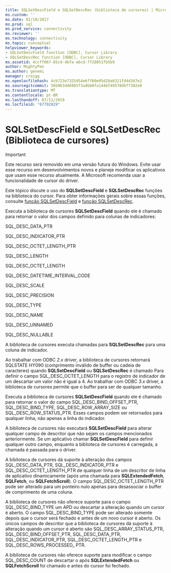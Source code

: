 ```yaml
---
title: SQLSetDescField e SQLSetDescRec (biblioteca de cursores) | Microsoft Docs
ms.custom: ''
ms.date: 01/19/2017
ms.prod: sql
ms.prod_service: connectivity
ms.reviewer: ''
ms.technology: connectivity
ms.topic: conceptual
helpviewer_keywords:
- SQLSetDescField function [ODBC], Cursor Library
- SQLSetDescRec function [ODBC], Cursor Library
ms.assetid: 4ccff067-85cd-4bfa-a6cd-7f28051fb5b9
author: MightyPen
ms.author: genemi
manager: craigg
ms.openlocfilehash: 4cb723e7325454e6ff60e05d28a6321fd4d167e2
ms.sourcegitcommit: 56b963446965f3a4bb0fa1446f49578dbff382e0
ms.translationtype: MT
ms.contentlocale: pt-BR
ms.lasthandoff: 07/11/2019
ms.locfileid: "67792829"
---
```

# <a name="sqlsetdescfield-and-sqlsetdescrec-cursor-library"></a>SQLSetDescField e SQLSetDescRec (Biblioteca de cursores)
> [!IMPORTANT]  
>  Este recurso será removido em uma versão futura do Windows. Evite usar esse recurso em desenvolvimentos novos e planeje modificar os aplicativos que usam esse recurso atualmente. A Microsoft recomenda usar a funcionalidade de cursor do driver.  
  
 Este tópico discute o uso do **SQLSetDescField** e **SQLSetDescRec** funções na biblioteca do cursor. Para obter informações gerais sobre essas funções, consulte [função SQLSetDescField](../../../odbc/reference/syntax/sqlsetdescfield-function.md) e [função SQLSetDescRec](../../../odbc/reference/syntax/sqlsetdescrec-function.md).  
  
 Executa a biblioteca de cursores **SQLSetDescField** quando ele é chamado para retornar o valor dos campos definido para colunas de indicadores:  
  
 SQL_DESC_DATA_PTR  
  
 SQL_DESC_INDICATOR_PTR  
  
 SQL_DESC_OCTET_LENGTH_PTR  
  
 SQL_DESC_LENGTH  
  
 SQL_DESC_OCTET_LENGTH  
  
 SQL_DESC_DATETIME_INTERVAL_CODE  
  
 SQL_DESC_SCALE  
  
 SQL_DESC_PRECISION  
  
 SQL_DESC_TYPE  
  
 SQL_DESC_NAME  
  
 SQL_DESC_UNNAMED  
  
 SQL_DESC_NULLABLE  
  
 A biblioteca de cursores executa chamadas para **SQLSetDescRec** para uma coluna de indicador.  
  
 Ao trabalhar com ODBC *2.x* driver, a biblioteca de cursores retornará SQLSTATE HY090 (comprimento inválido de buffer ou cadeia de caracteres) quando **SQLSetDescField** ou **SQLSetDescRec** é chamado Para definir o campo SQL_DESC_OCTET_LENGTH para o registro de indicador de um descartar um valor não é igual a 4. Ao trabalhar com ODBC *3.x* driver, a biblioteca de cursores permite que o buffer para ser de qualquer tamanho.  
  
 Executa a biblioteca de cursores **SQLSetDescField** quando ele é chamado para retornar o valor do campo SQL_DESC_BIND_OFFSET_PTR, SQL_DESC_BIND_TYPE, SQL_DESC_ROW_ARRAY_SIZE ou SQL_DESC_ROW_STATUS_PTR. Esses campos podem ser retornados para qualquer linha, não apenas a linha do indicador.  
  
 A biblioteca de cursores não executará **SQLSetDescField** para alterar qualquer campo de descritor que não sejam os campos mencionados anteriormente. Se um aplicativo chamar **SQLSetDescField** para definir qualquer outro campo, enquanto a biblioteca de cursores é carregada, a chamada é passada para o driver.  
  
 A biblioteca de cursores dá suporte à alteração dos campos SQL_DESC_DATA_PTR, SQL_DESC_INDICATOR_PTR e SQL_DESC_OCTET_LENGTH_PTR de qualquer linha de um descritor de linha de aplicativo dinamicamente (após uma chamada para **SQLExtendedFetch**, **SQLFetch**, ou **SQLFetchScroll**). O campo SQL_DESC_OCTET_LENGTH_PTR pode ser alterado para um ponteiro nulo apenas para desassociar o buffer de comprimento de uma coluna.  
  
 A biblioteca de cursores não oferece suporte para o campo SQL_DESC_BIND_TYPE um APD ou descartar a alteração quando um cursor é aberto. O campo SQL_DESC_BIND_TYPE pode ser alterado somente depois que o cursor será fechado e antes de um novo cursor é aberto. Os únicos campos de descritor que a biblioteca de cursores dá suporte à alteração quando um cursor é aberto são SQL_DESC_ARRAY_STATUS_PTR, SQL_DESC_BIND_OFFSET_PTR, SQL_DESC_DATA_PTR, SQL_DESC_INDICATOR_PTR, SQL_DESC_OCTET_LENGTH_PTR e SQL_DESC_ROWS_PROCESSED_ PTR.  
  
 A biblioteca de cursores não oferece suporte para modificar o campo SQL_DESC_COUNT de descartar o após **SQLExtendedFetch** ou **SQLFetchScroll** foi chamado e antes do cursor foi fechado.
